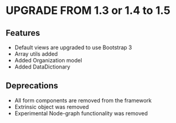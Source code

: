 UPGRADE FROM 1.3 or 1.4 to 1.5
==============================

Features
--------

* Default views are upgraded to use Bootstrap 3
* Array utils added
* Added Organization model
* Added DataDictionary

Deprecations
------------

* All form components are removed from the framework
* Extrinsic object was removed
* Experimental Node-graph functionality was removed

